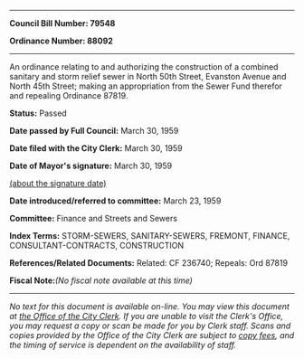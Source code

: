 

********

**Council Bill Number: 79548**
   
**Ordinance Number: 88092**
********

 An ordinance relating to and authorizing the construction of a combined sanitary and storm relief sewer in North 50th Street, Evanston Avenue and North 45th Street; making an appropriation from the Sewer Fund therefor and repealing Ordinance 87819.

**Status:** Passed
   
**Date passed by Full Council:** March 30, 1959
   
**Date filed with the City Clerk:** March 30, 1959
   
**Date of Mayor's signature:** March 30, 1959
   
[(about the signature date)](/~public/approvaldate.htm)
   
   
   
**Date introduced/referred to committee:** March 23, 1959
   
**Committee:** Finance and Streets and Sewers
   
   
**Index Terms:** STORM-SEWERS, SANITARY-SEWERS, FREMONT, FINANCE, CONSULTANT-CONTRACTS, CONSTRUCTION

**References/Related Documents:** Related: CF 236740; Repeals: Ord 87819

**Fiscal Note:**_(No fiscal note available at this time)_
********

_No text for this document is available on-line. You may view this document at [the Office of the City Clerk](http://www.seattle.gov/leg/clerk/contactUs.htm). If you are unable to visit the Clerk's Office, you may request a copy or scan be made for you by Clerk staff. Scans and copies provided by the Office of the City Clerk are subject to [copy fees](http://clerk.seattle.gov/~public/clerkfees.htm), and the timing of service is dependent on the availability of staff._

